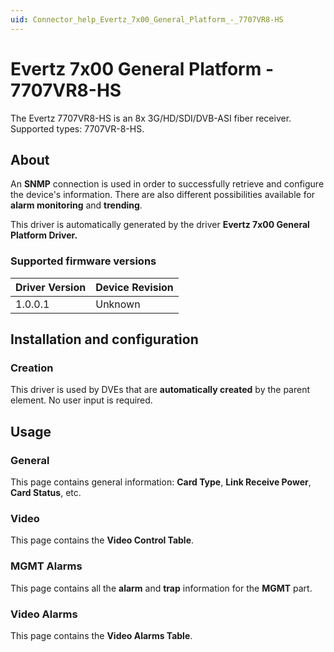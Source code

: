 ```yaml
---
uid: Connector_help_Evertz_7x00_General_Platform_-_7707VR8-HS
---
```


# Evertz 7x00 General Platform - 7707VR8-HS

The Evertz 7707VR8-HS is an 8x 3G/HD/SDI/DVB-ASI fiber receiver. Supported types: 7707VR-8-HS.

## About

An **SNMP** connection is used in order to successfully retrieve and configure the device's information. There are also different possibilities available for **alarm monitoring** and **trending**.

This driver is automatically generated by the driver **Evertz 7x00 General Platform Driver.**

### Supported firmware versions

| **Driver Version** | **Device Revision** |
|--------------------|---------------------|
| 1.0.0.1            | Unknown             |

## Installation and configuration

### Creation

This driver is used by DVEs that are **automatically created** by the parent element. No user input is required.

## Usage

### General

This page contains general information: **Card Type**, **Link Receive Power**, **Card Status**, etc.

### Video

This page contains the **Video Control Table**.

### MGMT Alarms

This page contains all the **alarm** and **trap** information for the **MGMT** part.

### Video Alarms

This page contains the **Video Alarms Table**.
